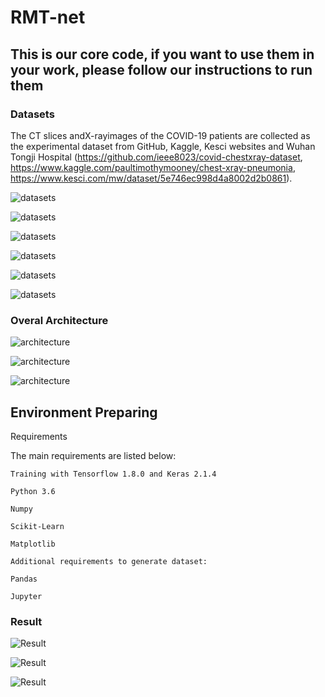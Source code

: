 # RMT-net
## This is our core code, if you want to use them in your work, please follow our instructions to run them
### Datasets
The CT slices andX-rayimages of the COVID-19 patients are collected as the experimental dataset from GitHub, Kaggle, Kesci websites and Wuhan Tongji Hospital (https://github.com/ieee8023/covid-chestxray-dataset, https://www.kaggle.com/paultimothymooney/chest-xray-pneumonia, https://www.kesci.com/mw/dataset/5e746ec998d4a8002d2b0861).

![datasets](./pictures/lung1.png)

![datasets](./pictures/lung2.png)

![datasets](./pictures/lung3.png)

![datasets](./pictures/lung4.png)

![datasets](./pictures/lung5.png)

![datasets](./pictures/lung6.png)
### Overal Architecture
![architecture](./pictures/RMT.svg)

![architecture](./pictures/RMT2.svg)

![architecture](./pictures/TR.svg)

## Environment Preparing
Requirements

The main requirements are listed below:
```
Training with Tensorflow 1.8.0 and Keras 2.1.4

Python 3.6

Numpy

Scikit-Learn

Matplotlib

Additional requirements to generate dataset:

Pandas

Jupyter

```


### Result

![Result](./pictures/val1.svg)

![Result](./pictures/val2.svg)

![Result](./pictures/data.svg)

